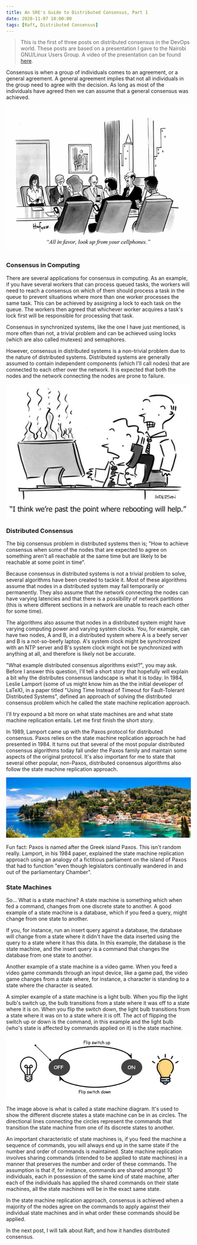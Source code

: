 ```yaml
---
title: An SRE's Guide to Distributed Consensus, Part 1
date: 2020-11-07 10:00:00
tags: [Raft, Distributed Consensus]
---
```


> This is the first of three posts on distributed consensus in the DevOps world. These posts are based on a presentation I gave to the Nairobi GNU/Linux Users Group. A video of the presentation can be found [here](https://www.youtube.com/watch?v=oVmitH0-LUQ&t=181s).

Consensus is when a group of individuals comes to an agreement, or a general agreement. A general agreement implies that not all individuals in the group need to agree with the decision. As long as most of the individuals have agreed then we can assume that a general consensus was achieved.

![consensus](/images/2020-11-07-consensus.jpg)

### Consensus in Computing

There are several applications for consensus in computing. As an example, if you have several workers that can process queued tasks, the workers will need to reach a consensus on which of them should process a task in the queue to prevent situations where more than one worker processes the same task. This can be achieved by assigning a lock to each task on the queue. The workers then agreed that whichever worker acquires a task's lock first will be responsible for processing that task.

Consensus in synchronized systems, like the one I have just mentioned, is more often than not, a trivial problem and can be achieved using locks (which are also called mutexes) and semaphores.

However, consensus in distributed systems is a non-trivial problem due to the nature of distributed systems. Distributed systems are generally assumed to contain independent components (which I'll call nodes) that are connected to each other over the network. It is expected that both the nodes and the network connecting the nodes are prone to failure.

![distributed systems failure](/images/2020-11-07-distributed-systems-failure.jpg)

### Distributed Consensus

The big consensus problem in distributed systems then is; "How to achieve consensus when some of the nodes that are expected to agree on something aren't all reachable at the same time but are likely to be reachable at some point in time".

Because consensus in distributed systems is not a trivial problem to solve, several algorithms have been created to tackle it. Most of these algorithms assume that nodes in a distributed system may fail temporarily or permanently. They also assume that the network connecting the nodes can have varying latencies and that there is a possibility of network partitions (this is where different sections in a network are unable to reach each other for some time).

The algorithms also assume that nodes in a distributed system might have varying computing power and varying system clocks. You, for example, can have two nodes, A and B, in a distributed system where A is a beefy server and B is a not-so-beefy laptop. A's system clock might be synchronized with an NTP server and B's system clock might not be synchronized with anything at all, and therefore is likely not be accurate.

"What example distributed consensus algorithms exist?", you may ask. Before I answer this question, I'll tell a short story that hopefully will explain a bit why the distributes consensus landscape is what it is today. In 1984, Leslie Lamport (some of us might know him as the the initial developer of LaTeX), in a paper titled "Using Time Instead of Timeout for Fault-Tolerant Distributed Systems", defined an approach of solving the distributed consensus problem which he called the state machine replication approach.

I'll try expound a bit more on what state machines are and what state machine replication entails. Let me first finish the short story.

In 1989, Lamport came up with the Paxos protocol for distributed consensus. Paxos relies on the state machine replication approach he had presented in 1984. It turns out that several of the most popular distributed consensus algorithms today fall under the Paxos family and maintain some aspects of the original protocol. It's also important for me to state that several other popular, non-Paxos, distributed consensus algorithms also follow the state machine replication approach.

![Paxos island](/images/2020-11-07-paxos-island.jpg)

Fun fact: Paxos is named after the Greek island Paxos. This isn't random really. Lamport, in his 1984 paper, explained the state machine replication approach using an analogy of a fictitious parliament on the island of Paxos that had to function "even though legislators continually wandered in and out of the parliamentary Chamber".

### State Machines

So... What is a state machine? A state machine is something which when fed a command, changes from one discrete state to another. A good example of a state machine is a database, which if you feed a query, might change from one state to another.

If you, for instance, run an insert query against a database, the database will change from a state where it didn't have the data inserted using the query to a state where it has this data. In this example, the database is the state machine, and the insert query is a command that changes the database from one state to another.

Another example of a state machine is a video game. When you feed a video game commands through an input device, like a game pad, the video game changes from a state where, for instance, a character is standing to a state where the character is seated.

A simpler example of a state machine is a light bulb. When you flip the light bulb's switch up, the bulb transitions from a state where it was off to a state where it is on. When you flip the switch down, the light bulb transitions from a state where it was on to a state where it is off. The act of flipping the switch up or down is the command, in this example and the light bulb (who's state is affected by commands applied on it) is the state machine.

![state machine](/images/2020-11-07-state-machine.png)

The image above is what is called a state machine diagram. It's used to show the different discrete states a state machine can be in as circles. The directional lines connecting the circles represent the commands that transition the state machine from one of its discrete states to another.

An important characteristic of state machines is, if you feed the machine a sequence of commands, you will always end up in the same state if the number and order of commands is maintained. State machine replication involves sharing commands (intended to be applied to state machines) in a manner that preserves the number and order of these commands. The assumption is that if, for instance, commands are shared amongst 10 individuals, each in possession of the same kind of state machine, after each of the individuals has applied the shared commands on their state machines, all the state machines will be in the exact same state.

In the state machine replication approach, consensus is achieved when a majority of the nodes agree on the commands to apply against their individual state machines and in what order these commands should be applied.

In the next post, I will talk about Raft, and how it handles distributed consensus.
